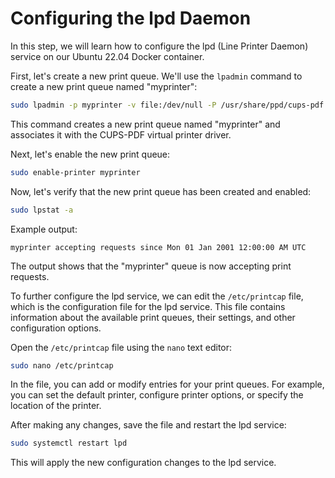 # Configuring the lpd Daemon

In this step, we will learn how to configure the lpd (Line Printer Daemon) service on our Ubuntu 22.04 Docker container.

First, let's create a new print queue. We'll use the `lpadmin` command to create a new print queue named "myprinter":

```bash
sudo lpadmin -p myprinter -v file:/dev/null -P /usr/share/ppd/cups-pdf.ppd -E
```

This command creates a new print queue named "myprinter" and associates it with the CUPS-PDF virtual printer driver.

Next, let's enable the new print queue:

```bash
sudo enable-printer myprinter
```

Now, let's verify that the new print queue has been created and enabled:

```bash
sudo lpstat -a
```

Example output:

```
myprinter accepting requests since Mon 01 Jan 2001 12:00:00 AM UTC
```

The output shows that the "myprinter" queue is now accepting print requests.

To further configure the lpd service, we can edit the `/etc/printcap` file, which is the configuration file for the lpd service. This file contains information about the available print queues, their settings, and other configuration options.

Open the `/etc/printcap` file using the `nano` text editor:

```bash
sudo nano /etc/printcap
```

In the file, you can add or modify entries for your print queues. For example, you can set the default printer, configure printer options, or specify the location of the printer.

After making any changes, save the file and restart the lpd service:

```bash
sudo systemctl restart lpd
```

This will apply the new configuration changes to the lpd service.
